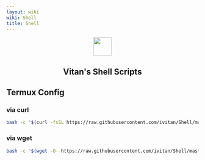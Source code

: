 ```yaml
---
layout: wiki
wiki: Shell
title: Shell
---
```

<p align="center" class="has-mb-6">
<img class="not-gallery-item" height="48" src="https://fastly.jsdelivr.net/gh/ivitan/Picture@master/imageslogo.svg">
<br>
<h2 align="center">Vitan's Shell Scripts</h2>
</p>

## Termux Config
### via curl
```bash
bash -c "$(curl -fsSL https://raw.githubusercontent.com/ivitan/Shell/master/Termux/Termux.sh)"
```

### via wget
```bash
bash -c "$(wget -O- https://raw.githubusercontent.com/ivitan/Shell/master/Termux/Termux.sh)"
```